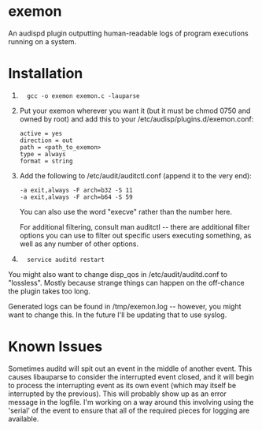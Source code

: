 exemon
======

An audispd plugin outputting human-readable logs of program executions running on a system.

Installation
============

1.       gcc -o exemon exemon.c -lauparse
2.   Put your exemon wherever you want it (but it must be chmod 0750
     and owned by root) and add this to your /etc/audisp/plugins.d/exemon.conf:

         active = yes
         direction = out
         path = <path_to_exemon>
         type = always
         format = string
3.   Add the following to /etc/audit/auditctl.conf (append it to the very end):

         -a exit,always -F arch=b32 -S 11
         -a exit,always -F arch=b64 -S 59
	 
     You can also use the word "execve" rather than the number here. 

     For additional filtering, consult man auditctl -- there are additional
     filter options you can use to filter out specific users executing 
     something, as well as any number of other options. 
4.       service auditd restart

You might also want to change disp_qos in /etc/audit/auditd.conf to "lossless".
Mostly because strange things can happen on the off-chance the plugin takes
too long. 

Generated logs can be found in /tmp/exemon.log -- however, you might want to
change this. In the future I'll be updating that to use syslog. 

Known Issues
============

Sometimes auditd will spit out an event in the middle of another event. This
causes libauparse to consider the interrupted event closed, and it will begin
to process the interrupting event as its own event (which may itself be
interrupted by the previous). This will probably show up as an error message
in the logfile. I'm working on a way around this involving using the 'serial'
of the event to ensure that all of the required pieces for logging are available.


